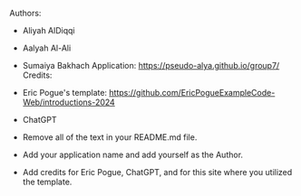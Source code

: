 Authors:
- Aliyah AlDiqqi
- Aalyah Al-Ali
- Sumaiya Bakhach
Application: https://pseudo-alya.github.io/group7/
Credits:
- Eric Pogue's template: https://github.com/EricPogueExampleCode-Web/introductions-2024
- ChatGPT


- Remove all of the text in your README.md file.
- Add your application name and add yourself as the Author.
- Add credits for Eric Pogue, ChatGPT, and for this site where you utilized the template.
